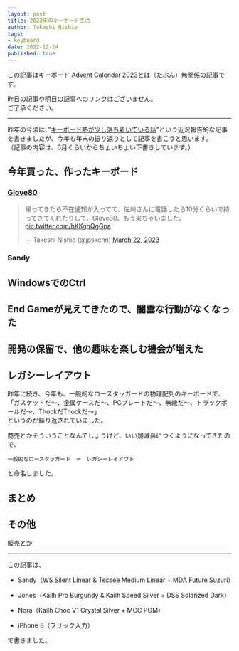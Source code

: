 ```yaml
---
layout: post
title: 2023年のキーボード生活
author: Takeshi Nishio
tags:
- keyboard
date: 2022-12-24
published: true
---
```


この記事はキーボード Advent Calendar 2023とは（たぶん）無関係の記事です。

昨日の記事や明日の記事へのリンクはございません。  
ご了承ください。

---

昨年の今頃は、”[キーボード熱が少し落ち着いている話](https://jpskenn.github.io/blog/2022/12/29/calm-passion-for-keyboard)”という近況報告的な記事を書きましたが、今年も年末の振り返りとして記事を書こうと思います。  
（記事の内容は、6月くらいからちょいちょい下書きしています。）

## 今年買った、作ったキーボード

### [Glove80](https://www.moergo.com)

<blockquote class="twitter-tweet" data-conversation="none" data-dnt="true"><p lang="ja" dir="ltr">帰ってきたら不在通知が入ってて、佐川さんに電話したら10分くらいで持ってきてくれたりして、Glove80、もう来ちゃいました。 <a href="https://t.co/hKKghQgGpa">pic.twitter.com/hKKghQgGpa</a></p>&mdash; Takeshi Nishio (@jpskenn) <a href="https://twitter.com/jpskenn/status/1638459868058390528?ref_src=twsrc%5Etfw">March 22, 2023</a></blockquote> <script async src="https://platform.twitter.com/widgets.js" charset="utf-8"></script>

### Sandy

## WindowsでのCtrl

## End Gameが見えてきたので、闇雲な行動がなくなった

## 開発の保留で、他の趣味を楽しむ機会が増えた

## レガシーレイアウト

昨年に続き、今年も、一般的なロースタッガードの物理配列のキーボードで、  
「ガスケットだ〜、金属ケースだ〜、PCプレートだ〜、無線だ〜、トラックボールだ〜、ThockだThockだ〜」  
というのが繰り返されていました。

商売とかそういうことなんでしょうけど、いい加減鼻につくようになってきたので、

```text
一般的なロースタッガード　＝　レガシーレイアウト
```

と命名しました。

## まとめ

## その他

販売とか

---
この記事は、

- Sandy（WS Silent Linear & Tecsee Medium Linear + MDA Future Suzuri）

- Jones（Kailh Pro Burgundy & Kailh Speed Silver + DSS Solarized Dark）
- Nora（Kailh Choc V1 Crystal Silver + MCC POM）
- iPhone 8（フリック入力）

で書きました。
